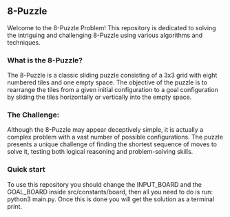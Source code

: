 ## 8-Puzzle
Welcome to the 8-Puzzle Problem! This repository is dedicated to solving the intriguing and challenging 8-Puzzle using various algorithms and techniques.

### What is the 8-Puzzle?
The 8-Puzzle is a classic sliding puzzle consisting of a 3x3 grid with eight numbered tiles and one empty space. The objective of the puzzle is to rearrange the tiles from a given initial configuration to a goal configuration by sliding the tiles horizontally or vertically into the empty space.

### The Challenge:
Although the 8-Puzzle may appear deceptively simple, it is actually a complex problem with a vast number of possible configurations. The puzzle presents a unique challenge of finding the shortest sequence of moves to solve it, testing both logical reasoning and problem-solving skills.

### Quick start
To use this repository you should change the INPUT_BOARD and the GOAL_BOARD inside src/constants/board, then all you need to do is run: python3 main.py. Once this is done you will get the solution as a terminal print.